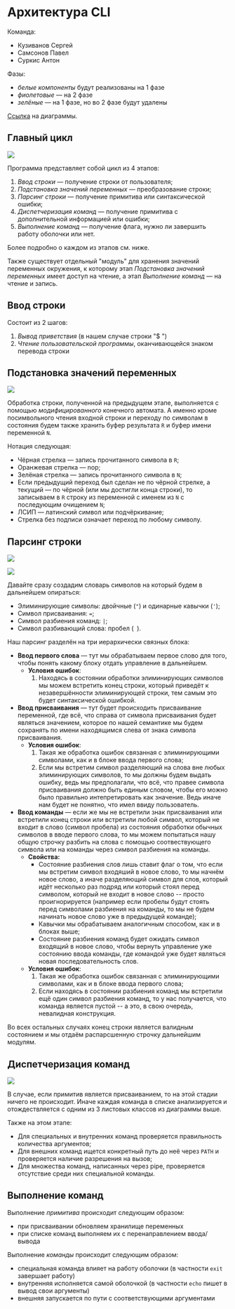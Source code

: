 # Архитектура CLI

Команда:
* Кузиванов Сергей
* Самсонов Павел
* Суркис Антон

Фазы:
* _белые компоненты_ будут реализованы на 1 фазе
* _фиолетовые_ — на 2 фазе
* _зелёные_ — на 1 фазе, но во 2 фазе будут удалены

[Ссылка](https://drive.google.com/file/d/1Nv47i6H_2Y60PWEcxgYel1UN4rp1yos5/view?usp=sharing) на диаграммы.

## Главный цикл

![](./images/main_loop.svg)

Программа представляет собой цикл из 4 этапов:
1. *Ввод строки* — получение строки от пользователя;
2. *Подстановка значений переменных* — преобразование строки;
3. *Парсинг строки* — получение примитива или синтаксической ошибки;
4. *Диспетчеризация команд* — получение примитива с дополнительной информацией или ошибки;
5. *Выполнение команд* — получение флага, нужно ли завершить работу оболочки или нет.

Более подробно о каждом из этапов см. ниже.

Также существует отдельный "модуль" для хранения значений переменных окружения, к которому этап *Подстановка значений переменных*
имеет доступ на чтение, а этап *Выполнение команд* — на чтение и запись.

## Ввод строки

Состоит из 2 шагов:
1. *Вывод приветствия* (в нашем случае строки "$ ")
2. *Чтение пользовательской программы*, оканчивающейся знаком перевода строки

## Подстановка значений переменных

![](./images/substitutor.svg)

Обработка строки, полученной на предыдущем этапе, выполняется с помощью *модифицированного* конечного автомата. А именно кроме
посимвольного чтения входной строки и переходу по символам в состояния будем также хранить буфер результата `R` и буфер имени
переменной `N`.

Нотация следующая:
* Чёрная стрелка — запись прочитанного символа в `R`;
* Оранжевая стрелка — nop;
* Зелёная стрелка — запись прочитанного символа в `N`;
* Если предыдущий переход был сделан не по чёрной стрелке, а текущий — по чёрной (или мы достигли конца строки), то записываем
в `R` строку из переменной с именем из `N` с последующим очищением `N`;
* ЛСИП — латинский символ или подчёркивание;
* Стрелка без подписи означает переход по любому символу.

## Парсинг строки

![](./images/primitive.svg)

![](./images/parser.svg)

Давайте сразу создадим словарь символов на который будем в дальнейшем опираться:
- Элиминирующие символы: двойчные (`"`) и одинарные кавычки (`'`);
- Символ присваивания: `=`;
- Символ разбиения команд: `|`;
- Символ разбивающий слова: пробел (` `).

Наш парсинг разделён на три иерархически связных блока:
* **Ввод первого слова** — тут мы обрабатываем первое слово для того, чтобы понять какому блоку отдать управление в дальнейшем.
  - **Условия ошибок**:
    1. Находясь в состоянии обработки элиминирующих символов мы можем встретить конец строки, который приведёт к незавершённости элиминирующей строки, тем самым это будет синтаксической ошибкой.
* **Ввод присваивания** — тут будет происходить присваивание переменной, где всё, что справа от символа присваивания будет являться значением, которое по нашей семантике мы будем сохранять по имени находящимся слева от знака символа присваивания.
  - **Условия ошибок**:
    1. Такая же обработка ошибок связанная с элиминирующими символами, как и в блоке ввода первого слова;
    2. Если мы встретим символ разделяющий на слова вне любых элиминирующих символов, то мы должны будем выдать ошибку, ведь мы предполагали, что всё, что правее символа присваивания должно быть единым словом, чтобы его можно было правильно интепретировать как значение. Ведь иначе нам будет не понятно, что имел ввиду пользователь.
* **Ввод команды** — если же мы не встретили знак присваивания или встретили конец строки или встретили любой символ, который не входит в слово (символ пробела) из состояния обработки обычных символов в вводе первого слова, то мы можем попытаться нашу общую строчку разбить на слова с помощью соотвествующего символа или на команды через символ разбиения на команды.
  - **Свойства:**
    - Состояние разбиения слов лишь ставит флаг о том, что если мы встретим символ входяший в новое слово, то мы начнём новое слово, а иначе разделяющий символ для слов, который идёт несколько раз подряд или который стоял перед символом, который не входит в новое слово -- просто проигнорируется (например если пробелы будут стоять перед символами разбиения на команды, то мы не будем начинать новое слово уже в предыдущей команде);
    - Кавычки мы обрабатываем аналогичным способом, как и в блоках выше;
    - Состояние разбиения команд будет ожидать символ входящий в новое слово, чтобы вернуть управление уже состоянию ввода команды, где командой уже будет являться новая последовательность слов.
  - **Условия ошибок**:
    1. Такая же обработка ошибок связанная с элиминирующими символами, как и в блоке ввода первого слова;
    2. Если находясь в состоянии разбиения команд мы встретили ещё один символ разбиения команд, то у нас получается, что команда является пустой -- а это, в свою очередь, невалидная конструкция.

Во всех остальных случаях конец строки является валидным состоянием и мы отдаём распарсшенную строчку дальнейшим модулям.

## Диспетчеризация команд

![](/images/primitive++.svg)

В случае, если примитив является присваиванием, то на этой стадии ничего не происходит. Иначе каждая команда в списке
анализируется и отождествляется с одним из 3 листовых классов из диаграммы выше.

Также на этом этапе:
* Для специальных и внутренних команд проверяется правильность количества аргументов;
* Для внешних команд ищется конкретный путь до неё через `PATH` и проверяется наличие разрешения на вызов;
* Для множества команд, написанных через pipe, проверяется отсутствие среди них специальной команды.

## Выполнение команд

Выполнение *примитива* происходит следующим образом:
* при присваивании обновляем хранилище переменных
* при списке команд выполняем их с перенаправлением ввода/вывода

Выполнение *команды* происходит следующим образом:
* специальная команда влияет на работу оболочки (в частности `exit` завершает работу)
* внутренняя исполняется самой оболочкой (в частности `echo` пишет в вывод свои аргументы)
* внешняя запускается по пути с соответствующими аргументами

